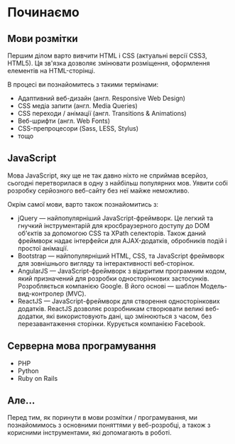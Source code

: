 # Починаємо

## Мови розмітки

Першим ділом варто вивчити HTML і CSS (актуальні версії CSS3, HTML5). Ця зв'язка дозволяє змінювати розміщення, оформлення елементів на HTML-сторінці.

В процесі ви познайомитесь з такими термінами:
* Адаптивний веб-дизайн (англ. Responsive Web Design)
* CSS медіа запити (англ. Media Queries)
* CSS переходи / анімації (англ. Transitions & Animations)
* Веб-шрифти (англ. Web Fonts)
* CSS-препроцесори (Sass, LESS, Stylus)
* тощо

## JavaScript

Мова JavaScript, яку ще не так давно ніхто не сприймав всерйоз, сьогодні перетворилася в одну з найбільш популярних мов. Уявити собі розробку серйозного веб-сайту без неї майже неможливо.

Окрім самої мови, варто також познайомитись з:

* jQuery — найпопулярніший JavaScript-фреймворк. Це легкий та гнучкий інструментарій для кросбраузерного доступу до DOM об'єктів за допомогою CSS та XPath селекторів. Також даний фреймворк надає інтерфейси для AJAX-додатків, обробників подій і простої анімації.
* Bootstrap — найпопулярніший HTML, CSS, та JavaScript фреймворк для зовнішнього вигляду та інтерактивності веб‑сторінок.
* AngularJS — JavaScript-фреймворк з відкритим програмним кодом, який призначений для розробки односторінкових застосунків. Розробляється компанією Google. В його основі — шаблон Модель-вид-контролер (MVC).
* ReactJS — JavaScript-фреймворк для створення односторінкових додатків. ReactJS дозволяє розробникам створювати великі веб-додатки, які використовують дані, що змінюються з часом, без перезавантаження сторінки. Курується компанією Facebook.

## Серверна мова програмування

* PHP
* Python
* Ruby on Rails

## Але...

Перед тим, як поринути в мови розмітки / програмування, ми познайомимось з основними поняттями у веб-розробці, а також з корисними інструментами, які допомагають в роботі.